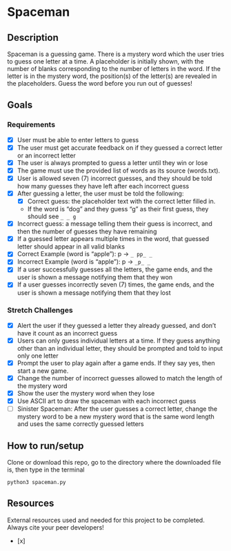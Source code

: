 # Spaceman

## Description
Spaceman is a guessing game. There is a mystery word which the user tries to guess one letter at a time. A placeholder is initially shown, with the number of blanks corresponding to the number of letters in the word. If the letter is in the mystery word, the position(s) of the letter(s) are revealed in the placeholders. Guess the word before you run out of guesses!

## Goals
### Requirements
- [x] User must be able to enter letters to guess
- [x] The user must get accurate feedback on if they guessed a correct letter or an incorrect letter
- [x] The user is always prompted to guess a letter until they win or lose
- [x] The game must use the provided list of words as its source (words.txt).
- [x] User is allowed seven (7) incorrect guesses, and they should be told how many guesses they have left after each incorrect guess
- [x] After guessing a letter, the user must be told the following:
    - [x] Correct guess: the placeholder text with the correct letter filled in.
    - If the word is “dog” and they guess “g” as their first guess, they should see `_ _ g`
- [x] Incorrect guess: a message telling them their guess is incorrect, and then the number of guesses they have remaining
- [x] If a guessed letter appears multiple times in the word, that guessed letter should appear in all valid blanks
- [x] Correct Example (word is “apple”): p → `_ pp_ _`
- [x] Incorrect Example (word is “apple”): p → `_p_ _`
- [x] If a user successfully guesses all the letters, the game ends, and the user is shown a message notifying them that they won
- [x] If a user guesses incorrectly seven (7) times, the game ends, and the user is shown a message notifying them that they lost

### Stretch Challenges
- [x] Alert the user if they guessed a letter they already guessed, and don’t have it count as an incorrect guess
- [x] Users can only guess individual letters at a time. If they guess anything other than an individual letter, they should be prompted and told to input only one letter
- [x] Prompt  the user to play again after a game ends. If they say yes, then start a new game.
- [x] Change the number of incorrect guesses allowed to match the length of the mystery word
- [x] Show the user the mystery word when they lose
- [x] Use ASCII art to draw the spaceman with each incorrect guess
- [ ] Sinister Spaceman: After the user guesses a correct letter, change the mystery word to be a new mystery word that is the same word length and uses the same correctly guessed letters

## How to run/setup
Clone or download this repo, go to the directory where the downloaded file is, then type in the terminal
```
python3 spaceman.py
```
## Resources
External resources used and needed for this project to be completed. Always cite your peer developers!
- [x]
